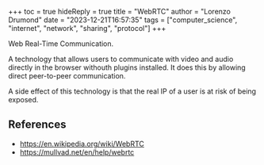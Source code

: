 +++
toc = true
hideReply = true
title = "WebRTC"
author = "Lorenzo Drumond"
date = "2023-12-21T16:57:35"
tags = ["computer_science",  "internet",  "network",  "sharing",  "protocol"]
+++



Web Real-Time Communication.

A technology that allows users to communicate with video and audio directly in
the browser withouth plugins installed. It does this by allowing direct
peer-to-peer communication.

A side effect of this technology is that the real IP of a user is at risk
of being exposed.

## References
- https://en.wikipedia.org/wiki/WebRTC
- https://mullvad.net/en/help/webrtc
